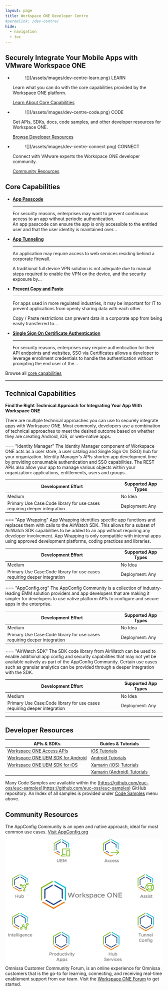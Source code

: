 ```yaml
---
layout: page
title: Workspace ONE Developer Centre
#permalink: /dev-centre/
hide:
  - navigation
  - toc
---
```


## Securely Integrate Your Mobile Apps with VMware Workspace ONE

<div class="grid cards" markdown>

- <figure markdown="span">
    ![](/assets/images/dev-centre-learn.png)
    <caption>LEARN</caption>
    </figure>
  
    Learn what you can do with the core capabilities provided by the Workspace ONE platform.

    [Learn About Core Capabilities](#core-capabilities)  

- <figure markdown="span">
    ![](/assets/images/dev-centre-code.png)
    <caption>CODE</caption>
    </figure>
  
    Get APIs, SDKs, docs, code samples, and other developer resources for Workspace ONE.

    [Browse Developer Resources](#developer-resources)  

- <figure markdown="span">
    ![](/assets/images/dev-centre-connect.png)
    <caption>CONNECT</caption>
    </figure>
  
    Connect with VMware experts the Workspace ONE developer community.

    [Community Resources](#community-resources)

</div>

## Core Capabilities

<div class="grid cards" markdown>

- **[App Passcode](https://developer.omnissa.com/ws1-dev-centre/core-capabilities/App-Passcode)**

    ---

    For security reasons, enterprises may want to prevent continuous access to an app without periodic authentication.  
    An app passcode can ensure the app is only accessible to the entitled user and that the user identity is maintained over...

- **[App Tunneling](https://developer.omnissa.com/ws1-dev-centre/core-capabilities/App-Tunneling)**

    ---

    An application may require access to web services residing behind a corporate firewall.

    A traditional full device VPN solution is not adequate due to manual steps required to enable the VPN on the device, and the security exposure by...

- **[Prevent Copy and Paste](https://developer.omnissa.com/ws1-dev-centre/core-capabilities/Prevent-Copy-and-Paste)**

    ---

    For apps used in more regulated industries, it may be important for IT to prevent applications from openly sharing data with each other.

    Copy / Paste restrictions can prevent data in a corporate app from being easily transferred to...

- **[Single Sign On Certificate Authentication](https://developer.omnissa.com/ws1-dev-centre/core-capabilities/Single-Sign-On-Certificate-Authentication)**

    ---

    For security reasons, enterprises may require authentication for their API endpoints and websites, SSO via Certificates allows a developer to leverage enrollment credentials to handle the authentication without prompting the end user of the...

</div>

Browse all [core capabilities](core-capabilities.md)

---

## Technical Capabilities
**Find the Right Technical Approach for Integrating Your App With Workspace ONE**

There are multiple technical approaches you can use to securely integrate apps with Workspace ONE. Most commonly, developers use a combination of technical approaches to meet the desired outcome based on whether they are creating Android, iOS, or web-native apps.

<div class="grid" markdown>

=== "Identity Manager"
    The Identity Manager component of Workspace ONE acts as a user store, a user catalog and Single Sign On (SSO) hub for your organization. Identity Manager’s APIs shorten app development time by providing consumable authentication and SSO capabilities. The REST APIs also allow your app to manage various objects within your organization: applications, entitlements, users and groups. <table>  <thead>  <tr>  <th>Development Effort</th>  <th>Supported App Types</th>  </tr>  </thead>  <tr>  <td>Medium</td>  <td>No Idea</td>  </tr>  <tr>  <td>Primary Use Case:Code library for use cases requiring deeper integration</td>  <td>Deployment: Any</td>  </tr>  </table>

=== "App Wrapping"
    App Wrapping identifies specific app functions and replaces them with calls to the AirWatch SDK. This allows for a subset of AirWatch SDK capabilities to be added to an app without requiring any developer involvement. App Wrapping is only compatible with internal apps using approved development platforms, coding practices and libraries. <table>  <thead>  <tr>  <th>Development Effort</th>  <th>Supported App Types</th>  </tr>  </thead>  <tr>  <td>Medium</td>  <td>No Idea</td>  </tr>  <tr>  <td>Primary Use Case:Code library for use cases requiring deeper integration</td>  <td>Deployment: Any</td>  </tr>  </table>

=== "AppConfig.org"
    The AppConfig Community is a collection of industry-leading EMM solution providers and app developers that are making it simpler for developers to use native platform APIs to configure and secure apps in the enterprise. <table>  <thead>  <tr>  <th>Development Effort</th>  <th>Supported App Types</th>  </tr>  </thead>  <tr>  <td>Medium</td>  <td>No Idea</td>  </tr>  <tr>  <td>Primary Use Case:Code library for use cases requiring deeper integration</td>  <td>Deployment: Any</td>  </tr>  </table>

=== "AirWatch SDK"
    The SDK code library from AirWatch can be used to enable additional app config and security capabilities that may not yet be available natively as part of the AppConfig Community. Certain use cases such as granular analytics can be provided through a deeper integration with the SDK. <table>  <thead>  <tr>  <th>Development Effort</th>  <th>Supported App Types</th>  </tr>  </thead>  <tr>  <td>Medium</td>  <td>No Idea</td>  </tr>  <tr>  <td>Primary Use Case:Code library for use cases requiring deeper integration</td>  <td>Deployment: Any</td>  </tr>  </table>

</div>

---

## Developer Resources

 APIs & SDKs | Guides & Tutorials  
 --- | ---
  [Workspace ONE Access APIs]() | [iOS Tutorials]()
  [Workspace ONE UEM SDK for Android]() | [Android Tutorials]()
  [Workspace ONE UEM SDK for iOS]() | [Xamarin (iOS) Tutorials]()
    | [Xamarin (Android) Tutorials]()

Many Code Samples are available within the [https://github.com/euc-oss/euc-samples](https://github.com/euc-oss/euc-samples) GitHub repository. An Index of all samples is provided under [Code Samples](../samples/index.md) menu above.

## Community Resources

The AppConfig Community is an open and native approach, ideal for most common use cases.
[Visit AppConfig.org](https://appconfig.org/)  

![](/assets/logos/ws1-family.png)
Omnissa Customer Community Forum, is an online experience for Omnissa customers that is the go-to for learning, connecting, and receiving real-time enablement support from our team. Visit the [Workspace ONE Forum](https://community.omnissa.com/forums/forum/9-workspace-one/) to get started.


